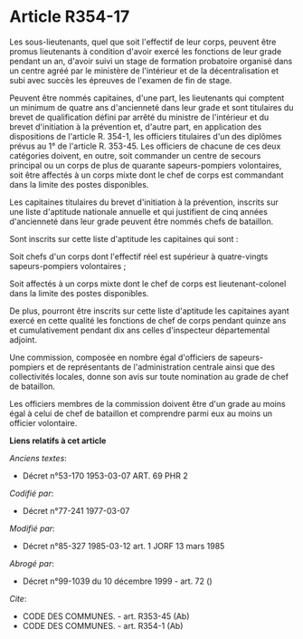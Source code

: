 # Article R354-17

Les sous-lieutenants, quel que soit l'effectif de leur corps, peuvent être promus lieutenants à condition d'avoir exercé les
fonctions de leur grade pendant un an, d'avoir suivi un stage de formation probatoire organisé dans un centre agréé par le
ministère de l'intérieur et de la décentralisation et subi avec succès les épreuves de l'examen de fin de stage.

Peuvent être nommés capitaines, d'une part, les lieutenants qui comptent un minimum de quatre ans d'ancienneté dans leur
grade et sont titulaires du brevet de qualification défini par arrêté du ministre de l'intérieur et du brevet d'initiation à
la prévention et, d'autre part, en application des dispositions de l'article R. 354-1, les officiers titulaires d'un des
diplômes prévus au 1° de l'article R. 353-45. Les officiers de chacune de ces deux catégories doivent, en outre, soit
commander un centre de secours principal ou un corps de plus de quarante sapeurs-pompiers volontaires, soit être affectés à
un corps mixte dont le chef de corps est commandant dans la limite des postes disponibles.

Les capitaines titulaires du brevet d'initiation à la prévention, inscrits sur une liste d'aptitude nationale annuelle et qui
justifient de cinq années d'ancienneté dans leur grade peuvent être nommés chefs de bataillon.

Sont inscrits sur cette liste d'aptitude les capitaines qui sont :

Soit chefs d'un corps dont l'effectif réel est supérieur à quatre-vingts sapeurs-pompiers volontaires ;

Soit affectés à un corps mixte dont le chef de corps est lieutenant-colonel dans la limite des postes disponibles.

De plus, pourront être inscrits sur cette liste d'aptitude les capitaines ayant exercé en cette qualité les fonctions de chef
de corps pendant quinze ans et cumulativement pendant dix ans celles d'inspecteur départemental adjoint.

Une commission, composée en nombre égal d'officiers de sapeurs-pompiers et de représentants de l'administration centrale
ainsi que des collectivités locales, donne son avis sur toute nomination au grade de chef de bataillon.

Les officiers membres de la commission doivent être d'un grade au moins égal à celui de chef de bataillon et comprendre parmi
eux au moins un officier volontaire.

**Liens relatifs à cet article**

_Anciens textes_:

  - Décret n°53-170 1953-03-07 ART. 69 PHR 2

_Codifié par_:

  - Décret n°77-241 1977-03-07

_Modifié par_:

  - Décret n°85-327 1985-03-12 art. 1 JORF 13 mars 1985

_Abrogé par_:

  - Décret n°99-1039 du 10 décembre 1999 - art. 72 ()

_Cite_:

  - CODE DES COMMUNES. - art. R353-45 (Ab)
  - CODE DES COMMUNES. - art. R354-1 (Ab)
